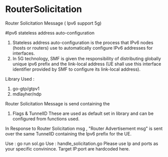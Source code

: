 # RouterSolicitation
Router Solicitation Message ( Ipv6 support 5g)

#Ipv6 stateless address auto-configuration
1) Stateless address auto-configuration is the process that IPv6 nodes (hosts or routers) use to automatically configure IPv6 addresses for interfaces.
2) In 5G technology, SMF is given the responsibility of distributing globally unique ipv6 prefix and the link-local address (UE shall use this interface identifier provided by SMF to configure its link-local address).

Library Used :
1) go-gtp/gtpv1
2) mdlayher/ndp

Router Solicitation Message is send containing the 
1) Flags  & TunnelID
These are used as default set in library and can be configured from functions used.

In Response to Router Solicitation msg , "Router Advertisement msg" is sent over the same TunnelID containing the Ipv6 prefix for the UE.

Use : go run sol.go 
Use : handle_solicitation.go
Please use Ip and ports as your specific convinince. Target IP:port are hardcoded here.
